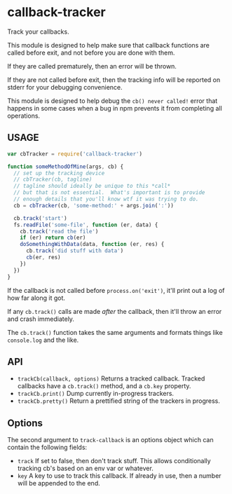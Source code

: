 # callback-tracker

Track your callbacks.

This module is designed to help make sure that callback functions are
called before exit, and not before you are done with them.

If they are called prematurely, then an error will be thrown.

If they are not called before exit, then the tracking info will be
reported on stderr for your debugging convenience.

This module is designed to help debug the `cb() never called!` error
that happens in some cases when a bug in npm prevents it from
completing all operations.

## USAGE

```javascript
var cbTracker = require('callback-tracker')

function someMethodOfMine(args, cb) {
  // set up the tracking device
  // cbTracker(cb, tagline)
  // tagline should ideally be unique to this *call*
  // but that is not essential.  What's important is to provide
  // enough details that you'll know wtf it was trying to do.
  cb = cbTracker(cb, 'some-method:' + args.join(':'))

  cb.track('start')
  fs.readFile('some-file', function (er, data) {
    cb.track('read the file')
    if (er) return cb(er)
    doSomethingWithData(data, function (er, res) {
      cb.track('did stuff with data')
      cb(er, res)
    })
  })
}
```

If the callback is not called before `process.on('exit')`, it'll print
out a log of how far along it got.

If any `cb.track()` calls are made *after* the callback, then it'll
throw an error and crash immediately.

The `cb.track()` function takes the same arguments and formats things
like `console.log` and the like.

## API

* `trackCb(callback, options)`  Returns a tracked callback.  Tracked
  callbacks have a `cb.track()` method, and a `cb.key` property.
* `trackCb.print()` Dump currently in-progress trackers.
* `trackCb.pretty()` Return a prettified string of the trackers in
  progress.

## Options

The second argument to `track-callback` is an options object which can
contain the following fields:

* `track` If set to false, then don't track stuff.  This allows
  conditionally tracking cb's based on an env var or whatever.
* `key` A key to use to track this callback.  If already in use, then
  a number will be appended to the end.


